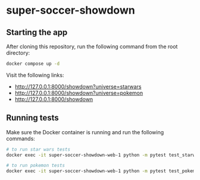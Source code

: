 # super-soccer-showdown

## Starting the app
After cloning this repository, run the following command from the root directory:
```bash
docker compose up -d
```

Visit the following links:
- http://127.0.0.1:8000/showdown?universe=starwars
- http://127.0.0.1:8000/showdown?universe=pokemon
- http://127.0.0.1:8000/showdown

## Running tests
Make sure the Docker container is running and run the following commands:
```bash
# to run star wars tests
docker exec -it super-soccer-showdown-web-1 python -m pytest test_starwars.py

# to run pokemon tests
docker exec -it super-soccer-showdown-web-1 python -m pytest test_pokemon.py
```
